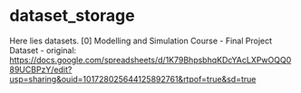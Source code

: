 # dataset_storage
Here lies datasets.
[0] Modelling and Simulation Course - Final Project Dataset - original: https://docs.google.com/spreadsheets/d/1K79BhpsbhqKDcYAcLXPwOQQ089UCBPzY/edit?usp=sharing&ouid=101728025644125892761&rtpof=true&sd=true
